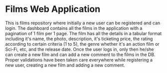 # Films Web Application
This is films repository where initially a new user can be registered and can login. The dashboard contains all the films in the application with a pagination of 1 film per 1 page. The film has all the details in a tabular format including it's name, the photo, description, it's ticketing price, the rating according to certain criteria (1 to 5), the genre whether it's an action film or Sci-Fi, etc, and the release date. Once the user logs in, only then he/she can create a new film and can add a new comment to the films in the DB. Proper validations have been taken care everywhere while registering a new user, creating a new film and adding a new comment.
